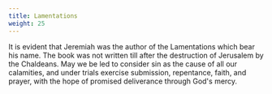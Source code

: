 ```yaml
---
title: Lamentations
weight: 25
---
```


It is evident that Jeremiah was the author of the Lamentations which bear his name. The book was not written till after the destruction of Jerusalem by the Chaldeans. May we be led to consider sin as the cause of all our calamities, and under trials exercise submission, repentance, faith, and prayer, with the hope of promised deliverance through God's mercy.
